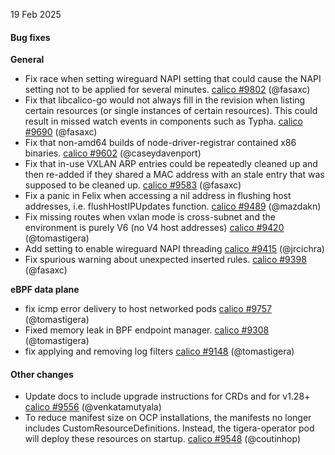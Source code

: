 19 Feb 2025

#### Bug fixes

**General**

 - Fix race when setting wireguard NAPI setting that could cause the NAPI setting not to be applied for several minutes. [calico #9802](https://github.com/projectcalico/calico/pull/9802) (@fasaxc)
 - Fix that libcalico-go would not always fill in the revision when listing certain resources (or single instances of certain resources).  This could result in missed watch events in components such as Typha. [calico #9690](https://github.com/projectcalico/calico/pull/9690) (@fasaxc)
 - Fix that non-amd64 builds of node-driver-registrar contained x86 binaries. [calico #9602](https://github.com/projectcalico/calico/pull/9602) (@caseydavenport)
 - Fix that in-use VXLAN ARP entries could be repeatedly cleaned up and then re-added if they shared a MAC address with an stale entry that was supposed to be cleaned up. [calico #9583](https://github.com/projectcalico/calico/pull/9583) (@fasaxc)
 - Fix a panic in Felix when accessing a nil address in flushing host addresses, i.e. flushHostIPUpdates function. [calico #9489](https://github.com/projectcalico/calico/pull/9489) (@mazdakn)
 - Fix missing routes when vxlan mode is cross-subnet and the environment is purely V6 (no V4 host addresses) [calico #9420](https://github.com/projectcalico/calico/pull/9420) (@tomastigera)
 - Add setting to enable wireguard NAPI threading [calico #9415](https://github.com/projectcalico/calico/pull/9415) (@jrcichra)
 - Fix spurious warning about unexpected inserted rules. [calico #9398](https://github.com/projectcalico/calico/pull/9398) (@fasaxc)

**eBPF data plane**

 - fix icmp error delivery to host networked pods [calico #9757](https://github.com/projectcalico/calico/pull/9757) (@tomastigera)
 - Fixed memory leak in BPF endpoint manager. [calico #9308](https://github.com/projectcalico/calico/pull/9308) (@tomastigera)
 - fix applying and removing log filters [calico #9148](https://github.com/projectcalico/calico/pull/9148) (@tomastigera)


#### Other changes

 - Update docs to include upgrade instructions for CRDs and for v1.28+ [calico #9556](https://github.com/projectcalico/calico/pull/9556) (@venkatamutyala)
 - To reduce manifest size on OCP installations, the manifests no longer includes CustomResourceDefinitions. Instead, the tigera-operator pod will deploy these resources on startup. [calico #9548](https://github.com/projectcalico/calico/pull/9548) (@coutinhop)